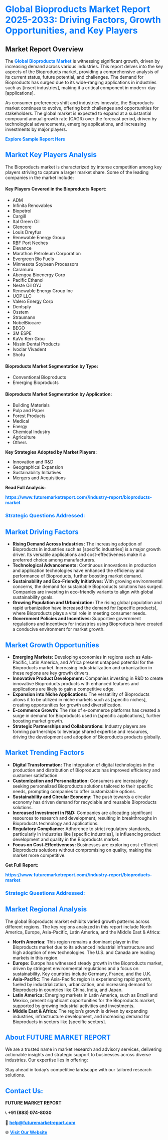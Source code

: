 <h1 style="color: #007BFF;">Global Bioproducts Market Report 2025-2033: Driving Factors, Growth Opportunities, and Key Players</h1>

<section id="overview">
<h2>Market Report Overview</h2>
<p>The <a href="https://www.futuremarketreport.com//industry-report/bioproducts-market" style="color: #007BFF; text-decoration: none;"><strong>Global Bioproducts Market</strong></a> is witnessing significant growth, driven by increasing demand across various industries. This report delves into the key aspects of the Bioproducts market, providing a comprehensive analysis of its current status, future potential, and challenges. The demand for Bioproducts has surged due to its wide-ranging applications in industries such as [insert industries], making it a critical component in modern-day [applications].</p>
<p>As consumer preferences shift and industries innovate, the Bioproducts market continues to evolve, offering both challenges and opportunities for stakeholders. The global market is expected to expand at a substantial compound annual growth rate (CAGR) over the forecast period, driven by technological advancements, emerging applications, and increasing investments by major players.</p>
</section>

<section id="overview">
<p><a href="https://www.futuremarketreport.com//request-sample/reportId=59248" style="color: #007BFF; text-decoration: none;"><strong>Explore Sample Report Here</strong></a></p>
</section>

<section id="key-players">
<h2 style="color: #007BFF;">Market Key Players Analysis</h2>
<p>The Bioproducts market is characterized by intense competition among key players striving to capture a larger market share. Some of the leading companies in the market include:</p>
<h4>Key Players Covered in the Bioproducts Report:</h4>
<ul><li>ADM</li><li>Infinita Renovables</li><li>Biopetrol</li><li>Cargill</li><li>Ital Green Oil</li><li>Glencore</li><li>Louis Dreyfus</li><li>Renewable Energy Group</li><li>RBF Port Neches</li><li>Elevance</li><li>Marathon Petroleum Corporation</li><li>Evergreen Bio Fuels</li><li>Minnesota Soybean Processors</li><li>Caramuru</li><li>Abengoa Bioenergy Corp</li><li>Pacific Ethanol</li><li>Neste Oil OYJ</li><li>Renewable Energy Group Inc</li><li>UOP LLC</li><li>Valero Energy Corp</li><li>Dentsply</li><li>Osstem</li><li>Straumann</li><li>NobelBiocare</li><li>BEGO</li><li>3M ESPE</li><li>KaVo Kerr Grou</li><li>Nissin Dental Products</li><li>Ivoclar Vivadent</li><li>Shofu</li></ul>
<h4>Bioproducts Market Segmentation by Type:</h4>
<ul><li>Conventional Bioproducts</li><li>Emerging Bioproducts</li></ul>

<h4>Bioproducts Market Segmentation by Application:</h4>
<ul><li>Building Materials</li><li>Pulp and Paper</li><li>Forest Products</li><li>Medical</li><li>Energy</li><li>Chemical Industry</li><li>Agriculture</li><li>Others</li></ul>
<p><strong>Key Strategies Adopted by Market Players:</strong></p>
<ul>
<li>Innovation and R&D</li>
<li>Geographical Expansion</li>
<li>Sustainability Initiatives</li>
<li>Mergers and Acquisitions</li>
</ul>
</section>

<section>
<p><strong>Read Full Analysis: </strong></p><a href="https://www.futuremarketreport.com//industry-report/bioproducts-market" style="color: #007BFF; text-decoration: none;"><strong>https://www.futuremarketreport.com//industry-report/bioproducts-market</strong></a>
<h3 style="color: #007BFF;">Strategic Questions Addressed:</h3>
</section>

<section id="driving-factors">
<h2 style="color: #007BFF;">Market Driving Factors</h2>
<ul>
<li><strong>Rising Demand Across Industries:</strong> The increasing adoption of Bioproducts in industries such as [specific industries] is a major growth driver. Its versatile applications and cost-effectiveness make it a preferred choice among manufacturers.</li>
<li><strong>Technological Advancements:</strong> Continuous innovations in production and application technologies have enhanced the efficiency and performance of Bioproducts, further boosting market demand.</li>
<li><strong>Sustainability and Eco-Friendly Initiatives:</strong> With growing environmental concerns, the demand for sustainable Bioproducts solutions has surged. Companies are investing in eco-friendly variants to align with global sustainability goals.</li>
<li><strong>Growing Population and Urbanization:</strong> The rising global population and rapid urbanization have increased the demand for [specific products], where Bioproducts plays a vital role in meeting consumer needs.</li>
<li><strong>Government Policies and Incentives:</strong> Supportive government regulations and incentives for industries using Bioproducts have created a conducive environment for market growth.</li>
</ul>
</section>

<section id="growth-opportunities">
<h2 style="color: #007BFF;">Market Growth Opportunities</h2>
<ul>
<li><strong>Emerging Markets:</strong> Developing economies in regions such as Asia-Pacific, Latin America, and Africa present untapped potential for the Bioproducts market. Increasing industrialization and urbanization in these regions are key growth drivers.</li>
<li><strong>Innovative Product Development:</strong> Companies investing in R&D to create innovative Bioproducts products with enhanced features and applications are likely to gain a competitive edge.</li>
<li><strong>Expansion into Niche Applications:</strong> The versatility of Bioproducts allows it to be utilized in niche markets such as [specific niches], creating opportunities for growth and diversification.</li>
<li><strong>E-commerce Growth:</strong> The rise of e-commerce platforms has created a surge in demand for Bioproducts used in [specific applications], further boosting market growth.</li>
<li><strong>Strategic Partnerships and Collaborations:</strong> Industry players are forming partnerships to leverage shared expertise and resources, driving the development and adoption of Bioproducts products globally.</li>
</ul>
</section>

<section id="trending-factors">
<h2 style="color: #007BFF;">Market Trending Factors</h2>
<ul>
<li><strong>Digital Transformation:</strong> The integration of digital technologies in the production and distribution of Bioproducts has improved efficiency and customer satisfaction.</li>
<li><strong>Customization and Personalization:</strong> Consumers are increasingly seeking personalized Bioproducts solutions tailored to their specific needs, prompting companies to offer customizable options.</li>
<li><strong>Sustainability and Circular Economy:</strong> The push towards a circular economy has driven demand for recyclable and reusable Bioproducts solutions.</li>
<li><strong>Increased Investment in R&D:</strong> Companies are allocating significant resources to research and development, resulting in breakthroughs in Bioproducts technology and applications.</li>
<li><strong>Regulatory Compliance:</strong> Adherence to strict regulatory standards, particularly in industries like [specific industries], is influencing product development and quality in the Bioproducts market.</li>
<li><strong>Focus on Cost-Effectiveness:</strong> Businesses are exploring cost-efficient Bioproducts solutions without compromising on quality, making the market more competitive.</li>
</ul>
</section>

<section>
<p><strong>Get Full Report: </strong></p><a href="https://www.futuremarketreport.com//industry-report/bioproducts-market" style="color: #007BFF; text-decoration: none;"><strong>https://www.futuremarketreport.com//industry-report/bioproducts-market</strong></a>
<h3 style="color: #007BFF;">Strategic Questions Addressed:</h3>
</section>


<section id="regional-analysis">
<h2 style="color: #007BFF;">Market Regional Analysis</h2>
<p>The global Bioproducts market exhibits varied growth patterns across different regions. The key regions analyzed in this report include North America, Europe, Asia-Pacific, Latin America, and the Middle East & Africa:</p>
<ul>
<li><strong>North America:</strong> This region remains a dominant player in the Bioproducts market due to its advanced industrial infrastructure and high adoption of new technologies. The U.S. and Canada are leading markets in this region.</li>
<li><strong>Europe:</strong> Europe has witnessed steady growth in the Bioproducts market, driven by stringent environmental regulations and a focus on sustainability. Key countries include Germany, France, and the U.K.</li>
<li><strong>Asia-Pacific:</strong> The Asia-Pacific region is experiencing rapid growth, fueled by industrialization, urbanization, and increasing demand for Bioproducts in countries like China, India, and Japan.</li>
<li><strong>Latin America:</strong> Emerging markets in Latin America, such as Brazil and Mexico, present significant opportunities for the Bioproducts market, supported by growing industrial activities and investments.</li>
<li><strong>Middle East & Africa:</strong> The region’s growth is driven by expanding industries, infrastructure development, and increasing demand for Bioproducts in sectors like [specific sectors].</li>
</ul>
</section>

<footer>
<h2 style="color: #007BFF;">About FUTURE MARKET REPORT</h2>
<p>We are a trusted name in market research and advisory services, delivering actionable insights and strategic support to businesses across diverse industries. Our expertise lies in offering:</p>

<p>Stay ahead in today’s competitive landscape with our tailored research solutions.</p>

<h2 style="color: #007BFF;">Contact Us:</h2>
<p><strong>FUTURE MARKET REPORT</strong></p>
<p>📞 <strong>+91 (883) 074-8030</strong></p>
<p>📧 <strong><a href="mailto:help@futuremarketreport.com" style="color: #007BFF;">help@futuremarketreport.com</a></strong></p>
<p>🌐 <strong><a href="https://www.futuremarketreport.com/" style="color: #007BFF;">Visit Our Website</a></strong></p>
</footer>